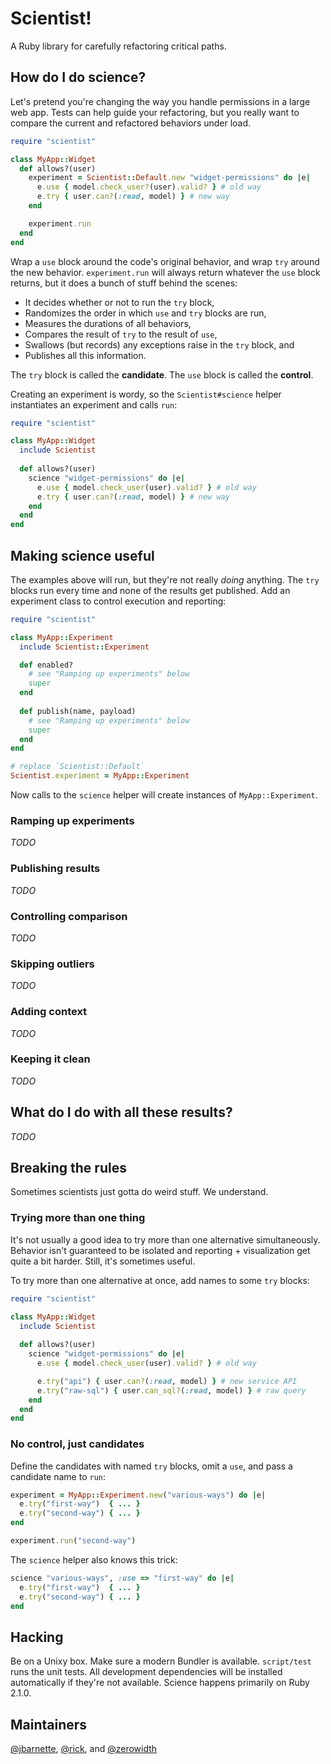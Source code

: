 # Scientist!

A Ruby library for carefully refactoring critical paths.

## How do I do science?

Let's pretend you're changing the way you handle permissions in a large web app. Tests can help guide your refactoring, but you really want to compare the current and refactored behaviors under load.

```ruby
require "scientist"

class MyApp::Widget
  def allows?(user)
    experiment = Scientist::Default.new "widget-permissions" do |e|
      e.use { model.check_user?(user).valid? } # old way
      e.try { user.can?(:read, model) } # new way
    end

    experiment.run
  end
end
```

Wrap a `use` block around the code's original behavior, and wrap `try` around the new behavior. `experiment.run` will always return whatever the `use` block returns, but it does a bunch of stuff behind the scenes:

* It decides whether or not to run the `try` block,
* Randomizes the order in which `use` and `try` blocks are run,
* Measures the durations of all behaviors,
* Compares the result of `try` to the result of `use`,
* Swallows (but records) any exceptions raise in the `try` block, and
* Publishes all this information.

The `try` block is called the **candidate**. The `use` block is called the **control**.

Creating an experiment is wordy, so the `Scientist#science` helper instantiates an experiment and calls `run`:

```ruby
require "scientist"

class MyApp::Widget
  include Scientist
  
  def allows?(user)
    science "widget-permissions" do |e|
      e.use { model.check_user(user).valid? } # old way
      e.try { user.can?(:read, model) } # new way
    end
  end
end
```

## Making science useful

The examples above will run, but they're not really *doing* anything. The `try` blocks run every time and none of the results get published. Add an experiment class to control execution and reporting:

```ruby
require "scientist"

class MyApp::Experiment
  include Scientist::Experiment

  def enabled?
    # see "Ramping up experiments" below
    super
  end
  
  def publish(name, payload)
    # see "Ramping up experiments" below
    super
  end
end

# replace `Scientist::Default`
Scientist.experiment = MyApp::Experiment
```

Now calls to the `science` helper will create instances of `MyApp::Experiment`.

### Ramping up experiments

*TODO*

### Publishing results

*TODO*

### Controlling comparison

*TODO*

### Skipping outliers

*TODO*

### Adding context

*TODO*

### Keeping it clean

*TODO*

## What do I do with all these results?

*TODO*

## Breaking the rules

Sometimes scientists just gotta do weird stuff. We understand.

### Trying more than one thing

It's not usually a good idea to try more than one alternative simultaneously. Behavior isn't guaranteed to be isolated and reporting + visualization get quite a bit harder. Still, it's sometimes useful.

To try more than one alternative at once, add names to some `try` blocks:

```ruby
require "scientist"

class MyApp::Widget
  include Scientist
  
  def allows?(user)
    science "widget-permissions" do |e|
      e.use { model.check_user(user).valid? } # old way

      e.try("api") { user.can?(:read, model) } # new service API
      e.try("raw-sql") { user.can_sql?(:read, model) } # raw query
    end
  end
end
```

### No control, just candidates

Define the candidates with named `try` blocks, omit a `use`, and pass a candidate name to `run`:

```ruby
experiment = MyApp::Experiment.new("various-ways") do |e|
  e.try("first-way")  { ... }
  e.try("second-way") { ... }
end

experiment.run("second-way")
```

The `science` helper also knows this trick:

```ruby
science "various-ways", :use => "first-way" do |e|
  e.try("first-way")  { ... }
  e.try("second-way") { ... }
end
```

## Hacking

Be on a Unixy box. Make sure a modern Bundler is available. `script/test` runs the unit tests. All development dependencies will be installed automatically if they're not available. Science happens primarily on Ruby 2.1.0.

## Maintainers

[@jbarnette](https://github.com/jbarnette), [@rick](https://github.com/rick), and [@zerowidth](https://github.com/zerowidth)
